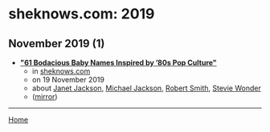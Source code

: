 # sheknows.com: 2019

## November 2019 (1)

 - [**"61 Bodacious Baby Names Inspired by ’80s Pop Culture"**](https://www.sheknows.com/parenting/articles/2117365/80s-pop-culture-baby-names/)
    - in [sheknows.com](../../../publications/p-t/sheknows-com/index.md)
    - on 19 November 2019
    - about [Janet Jackson](../../../topics/janet-jackson/index.md), [Michael Jackson](../../../topics/michael-jackson/index.md), [Robert Smith](../../../topics/robert-smith/index.md), [Stevie Wonder](../../../topics/stevie-wonder/index.md)
    - ([mirror](https://web.archive.org/web/*/https://www.sheknows.com/parenting/articles/2117365/80s-pop-culture-baby-names/))

----

[Home](../index.md)
